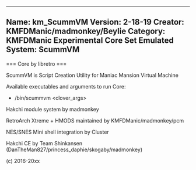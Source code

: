 -----------------------
Name: km_ScummVM
Version: 2-18-19
Creator: KMFDManic/madmonkey/Beylie
Category: KMFDManic Experimental Core Set
Emulated System: ScummVM
-----------------------
=== Core by libretro ===

ScummVM is Script Creation Utility for Maniac Mansion Virtual Machine

Available executables and arguments to run Core:
- /bin/scummvm <rom> <clover_args>

Hakchi module system by madmonkey

RetroArch Xtreme + HMODS maintained by KMFDManic/madmonkey/pcm

NES/SNES Mini shell integration by Cluster

Hakchi CE by Team Shinkansen (DanTheMan827/princess_daphie/skogaby/madmonkey)

(c) 2016-20xx
